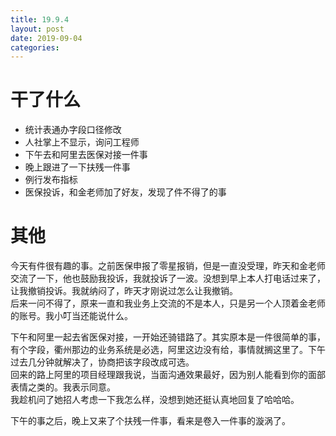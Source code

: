 ```yaml
---
title: 19.9.4
layout: post
date: 2019-09-04
categories: 
---
```


# 干了什么
- 统计表通办字段口径修改
- 人社掌上不显示，询问工程师
- 下午去和阿里去医保对接一件事
- 晚上跟进了一下扶残一件事
- 例行发布指标
- 医保投诉，和金老师加了好友，发现了件不得了的事

# 其他
今天有件很有趣的事。之前医保申报了零星报销，但是一直没受理，昨天和金老师交流了一下，他也鼓励我投诉，我就投诉了一波。没想到早上本人打电话过来了，让我撤销投诉。我就纳闷了，昨天才刚说过怎么让我撤销。        
后来一问不得了，原来一直和我业务上交流的不是本人，只是另一个人顶着金老师的账号。我小叮当还能说什么。

下午和阿里一起去省医保对接，一开始还骑错路了。其实原本是一件很简单的事，有个字段，衢州那边的业务系统是必选，阿里这边没有给，事情就搁这里了。下午过去几分钟就解决了，协商把该字段改成可选。  
回来的路上阿里的项目经理跟我说，当面沟通效果最好，因为别人能看到你的面部表情之类的。我表示同意。  
我趁机问了她招人考虑一下我怎么样，没想到她还挺认真地回复了哈哈哈。

下午的事之后，晚上又来了个扶残一件事，看来是卷入一件事的漩涡了。
